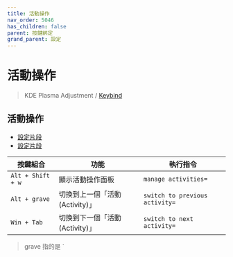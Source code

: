 ```yaml
---
title: 活動操作
nav_order: 5046
has_children: false
parent: 按鍵綁定
grand_parent: 設定
---
```



# 活動操作

> KDE Plasma Adjustment / [Keybind](https://samwhelp.github.io/note-about-kde/read/config/kde-plasma-adjustment/keybind.html)


## 活動操作

* [設定片段](https://github.com/samwhelp/note-about-kde/blob/gh-pages/_demo/prototype/de/kde-plasma/part/keybind/kde-plasma-keybind-main/config/kde-plasma-keybind/skel/.config/kglobalshortcutsrc#L272)
* [設定片段](https://github.com/samwhelp/note-about-kde/blob/gh-pages/_demo/prototype/de/kde-plasma/part/keybind/kde-plasma-keybind-main/config/kde-plasma-keybind/skel/.config/kglobalshortcutsrc#L280-L281)

| 按鍵組合          | 功能           | 執行指令              |
| ----------------- | -------------- | ---------------------------- |
| `Alt + Shift + w` | 顯示活動操作面板 | `manage activities=` |
| `Alt + grave` | 切換到上一個「活動(Activity)」 | `switch to previous activity=` |
| `Win + Tab` | 切換到下一個「活動(Activity)」 | `switch to next activity=`  |


> grave 指的是 `
